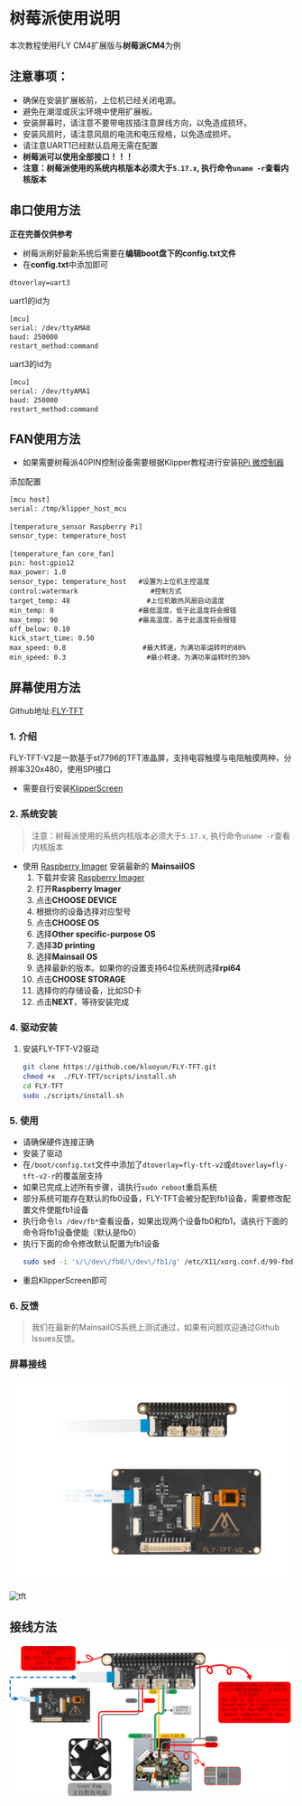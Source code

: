 # 树莓派使用说明

本次教程使用FLY CM4扩展版与**树莓派CM4**为例

## 注意事项：

- 确保在安装扩展板前，上位机已经关闭电源。
- 避免在潮湿或灰尘环境中使用扩展板。
- 安装屏幕时，请注意不要带电拔插注意屏线方向，以免造成损坏。
- 安装风扇时，请注意风扇的电流和电压规格，以免造成损坏。
- 请注意UART1已经默认启用无需在配置
- **树莓派可以使用全部接口！！！**
- **注意：树莓派使用的系统内核版本必须大于`5.17.x`, 执行命令`uname -r`查看内核版本**



## 串口使用方法

**正在完善仅供参考**

* 树莓派刷好最新系统后需要在**编辑boot盘下的config.txt文件**
* 在**config.txt**中添加即可

```
dtoverlay=uart3
```

uart1的id为

```
[mcu] 
serial: /dev/ttyAMA0
baud: 250000
restart_method:command
```

uart3的id为

```
[mcu] 
serial: /dev/ttyAMA1
baud: 250000
restart_method:command
```

## FAN使用方法

* 如果需要树莓派40PIN控制设备需要根据Klipper教程进行安装[RPi 微控制器](https://www.klipper3d.org/zh/RPi_microcontroller.html?h=rpi)

添加配置

```
[mcu host]       
serial: /tmp/klipper_host_mcu 

[temperature_sensor Raspberry Pi]
sensor_type: temperature_host

[temperature_fan core_fan] 
pin: host:gpio12
max_power: 1.0
sensor_type: temperature_host   #设置为上位机主控温度
control:watermark                  #控制方式
target_temp: 48                   #上位机散热风扇启动温度
min_temp: 0                     #最低温度，低于此温度将会报错
max_temp: 90                    #最高温度，高于此温度将会报错
off_below: 0.10
kick_start_time: 0.50
max_speed: 0.8                   #最大转速，为满功率运转时的80%
min_speed: 0.3                    #最小转速，为满功率运转时的30%
```

## 屏幕使用方法

Github地址:[FLY-TFT](https://github.com/kluoyun/FLY-TFT)


### 1. 介绍

FLY-TFT-V2是一款基于st7796的TFT液晶屏，支持电容触摸与电阻触摸两种，分辨率320x480，使用SPI接口

* 需要自行安装[KlipperScreen](https://klipperscreen.readthedocs.io/en/latest/Installation/)

### 2. 系统安装

> 注意：树莓派使用的系统内核版本必须大于`5.17.x`, 执行命令`uname -r`查看内核版本

* 使用 [Raspberry Imager](https://www.raspberrypi.com/software/) 安装最新的 **MainsailOS**
    1. 下载并安装 [Raspberry Imager](https://www.raspberrypi.com/software/) 
    2. 打开**Raspberry Imager**
    3. 点击**CHOOSE DEVICE**
    4. 根据你的设备选择对应型号
    5. 点击**CHOOSE OS**
    6. 选择**Other specific-purpose OS**
    7. 选择**3D printing**
    8. 选择**Mainsail OS**
    9. 选择最新的版本。如果你的设置支持64位系统则选择**rpi64**
    10. 点击**CHOOSE STORAGE**
    11. 选择你的存储设备，比如SD卡
    12. 点击**NEXT**，等待安装完成

### 4. 驱动安装

1. 安装FLY-TFT-V2驱动
    ```bash
    git clone https://github.com/kluoyun/FLY-TFT.git
    chmod +x  ./FLY-TFT/scripts/install.sh
    cd FLY-TFT
    sudo ./scripts/install.sh
    ```

### 5. 使用

* 请确保硬件连接正确
* 安装了驱动
* 在`/boot/config.txt`文件中添加了`dtoverlay=fly-tft-v2`或`dtoverlay=fly-tft-v2-r`的覆盖层支持
* 如果已完成上述所有步骤，请执行`sudo reboot`重启系统
* 部分系统可能存在默认的fb0设备，FLY-TFT会被分配到fb1设备，需要修改配置文件使能fb1设备
* 执行命令`ls /dev/fb*`查看设备，如果出现两个设备fb0和fb1，请执行下面的命令将fb1设备使能（默认是fb0）
* 执行下面的命令修改默认配置为fb1设备
    ```bash
    sudo sed -i 's/\/dev\/fb0/\/dev\/fb1/g' /etc/X11/xorg.conf.d/99-fbdev.conf
    ```
* 重启KlipperScreen即可

### 6. 反馈

> 我们在最新的MainsailOS系统上测试通过，如果有问题欢迎通过Github Issues反馈。

### 屏幕接线

![tft](../../images/boards/fly_g2t/TFTV2.png)

![tft](../../images/boards/fly_g2t/TFT.png)

## 接线方法

![FLY_G2T_wiring](../../images/boards/fly_g2t/FLY_G2T_wiring.png)
